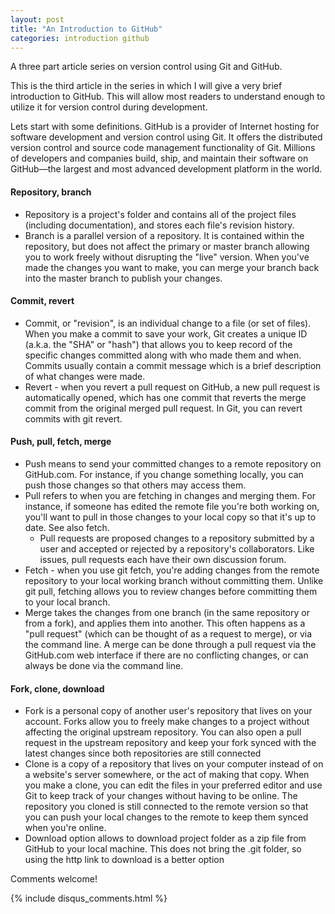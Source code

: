 ```yaml
---
layout: post
title: "An Introduction to GitHub"
categories: introduction github
---
```

A three part article series on version control using Git and GitHub. 

This is the third article in the series in which I will give a very brief introduction to GitHub. This will allow most readers to understand enough to utilize it for version control during development. 

Lets start with some definitions. GitHub is a provider of Internet hosting for software development and version control using Git. It offers the distributed version control and source code management functionality of Git. Millions of developers and companies build, ship, and maintain their software on GitHub—the largest and most advanced development platform in the world. 

#### Repository, branch
- Repository is a project's folder and contains all of the project files (including documentation), and stores each file's revision history.
- Branch is a parallel version of a repository. It is contained within the repository, but does not affect the primary or master branch allowing you to work freely without disrupting the "live" version. When you've made the changes you want to make, you can merge your branch back into the master branch to publish your changes.

#### Commit, revert
- Commit, or "revision", is an individual change to a file (or set of files). When you make a commit to save your work, Git creates a unique ID (a.k.a. the "SHA" or "hash") that allows you to keep record of the specific changes committed along with who made them and when. Commits usually contain a commit message which is a brief description of what changes were made.
- Revert - when you revert a pull request on GitHub, a new pull request is automatically opened, which has one commit that reverts the merge commit from the original merged pull request. In Git, you can revert commits with git revert.

#### Push, pull, fetch, merge
- Push means to send your committed changes to a remote repository on GitHub.com. For instance, if you change something locally, you can push those changes so that others may access them.
- Pull refers to when you are fetching in changes and merging them. For instance, if someone has edited the remote file you're both working on, you'll want to pull in those changes to your local copy so that it's up to date. See also fetch.
	- Pull requests are proposed changes to a repository submitted by a user and accepted or rejected by a repository's collaborators. Like issues, pull requests each have their own discussion forum.
- Fetch - when you use git fetch, you're adding changes from the remote repository to your local working branch without committing them. Unlike git pull, fetching allows you to review changes before committing them to your local branch.
- Merge takes the changes from one branch (in the same repository or from a fork), and applies them into another. This often happens as a "pull request" (which can be thought of as a request to merge), or via the command line. A merge can be done through a pull request via the GitHub.com web interface if there are no conflicting changes, or can always be done via the command line.

#### Fork, clone, download
- Fork is a personal copy of another user's repository that lives on your account. Forks allow you to freely make changes to a project without affecting the original upstream repository. You can also open a pull request in the upstream repository and keep your fork synced with the latest changes since both repositories are still connected
- Clone is a copy of a repository that lives on your computer instead of on a website's server somewhere, or the act of making that copy. When you make a clone, you can edit the files in your preferred editor and use Git to keep track of your changes without having to be online. The repository you cloned is still connected to the remote version so that you can push your local changes to the remote to keep them synced when you're online.
- Download option allows to download project folder as a zip file from GitHub to your local machine. This does not bring the .git folder, so using the http link to download is a better option

Comments welcome!

{% include disqus_comments.html %}
